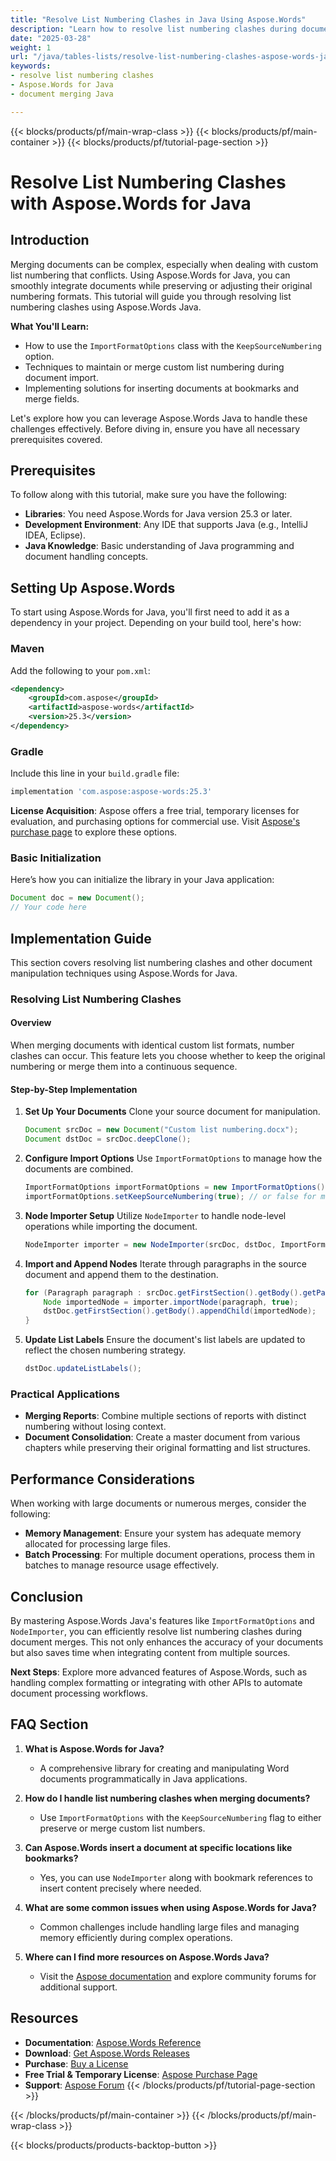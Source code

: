 ```yaml
---
title: "Resolve List Numbering Clashes in Java Using Aspose.Words"
description: "Learn how to resolve list numbering clashes during document merging with Aspose.Words for Java. Preserve or merge custom lists seamlessly."
date: "2025-03-28"
weight: 1
url: "/java/tables-lists/resolve-list-numbering-clashes-aspose-words-java/"
keywords:
- resolve list numbering clashes
- Aspose.Words for Java
- document merging Java

---
```


{{< blocks/products/pf/main-wrap-class >}}
{{< blocks/products/pf/main-container >}}
{{< blocks/products/pf/tutorial-page-section >}}


# Resolve List Numbering Clashes with Aspose.Words for Java

## Introduction

Merging documents can be complex, especially when dealing with custom list numbering that conflicts. Using Aspose.Words for Java, you can smoothly integrate documents while preserving or adjusting their original numbering formats. This tutorial will guide you through resolving list numbering clashes using Aspose.Words Java.

**What You'll Learn:**
- How to use the `ImportFormatOptions` class with the `KeepSourceNumbering` option.
- Techniques to maintain or merge custom list numbering during document import.
- Implementing solutions for inserting documents at bookmarks and merge fields.

Let's explore how you can leverage Aspose.Words Java to handle these challenges effectively. Before diving in, ensure you have all necessary prerequisites covered.

## Prerequisites

To follow along with this tutorial, make sure you have the following:
- **Libraries**: You need Aspose.Words for Java version 25.3 or later.
- **Development Environment**: Any IDE that supports Java (e.g., IntelliJ IDEA, Eclipse).
- **Java Knowledge**: Basic understanding of Java programming and document handling concepts.

## Setting Up Aspose.Words

To start using Aspose.Words for Java, you'll first need to add it as a dependency in your project. Depending on your build tool, here's how:

### Maven
Add the following to your `pom.xml`:
```xml
<dependency>
    <groupId>com.aspose</groupId>
    <artifactId>aspose-words</artifactId>
    <version>25.3</version>
</dependency>
```

### Gradle
Include this line in your `build.gradle` file:
```gradle
implementation 'com.aspose:aspose-words:25.3'
```

**License Acquisition**: Aspose offers a free trial, temporary licenses for evaluation, and purchasing options for commercial use. Visit [Aspose's purchase page](https://purchase.aspose.com/buy) to explore these options.

### Basic Initialization
Here’s how you can initialize the library in your Java application:
```java
Document doc = new Document();
// Your code here
```

## Implementation Guide

This section covers resolving list numbering clashes and other document manipulation techniques using Aspose.Words for Java.

### Resolving List Numbering Clashes

#### Overview
When merging documents with identical custom list formats, number clashes can occur. This feature lets you choose whether to keep the original numbering or merge them into a continuous sequence.

#### Step-by-Step Implementation

1. **Set Up Your Documents**
   Clone your source document for manipulation.
   ```java
   Document srcDoc = new Document("Custom list numbering.docx");
   Document dstDoc = srcDoc.deepClone();
   ```

2. **Configure Import Options**
   Use `ImportFormatOptions` to manage how the documents are combined.
   ```java
   ImportFormatOptions importFormatOptions = new ImportFormatOptions();
   importFormatOptions.setKeepSourceNumbering(true); // or false for merging numbering
   ```

3. **Node Importer Setup**
   Utilize `NodeImporter` to handle node-level operations while importing the document.
   ```java
   NodeImporter importer = new NodeImporter(srcDoc, dstDoc, ImportFormatMode.KEEP_DIFFERENT_STYLES, importFormatOptions);
   ```

4. **Import and Append Nodes**
   Iterate through paragraphs in the source document and append them to the destination.
   ```java
   for (Paragraph paragraph : srcDoc.getFirstSection().getBody().getParagraphs()) {
       Node importedNode = importer.importNode(paragraph, true);
       dstDoc.getFirstSection().getBody().appendChild(importedNode);
   }
   ```

5. **Update List Labels**
   Ensure the document's list labels are updated to reflect the chosen numbering strategy.
   ```java
   dstDoc.updateListLabels();
   ```

### Practical Applications

- **Merging Reports**: Combine multiple sections of reports with distinct numbering without losing context.
- **Document Consolidation**: Create a master document from various chapters while preserving their original formatting and list structures.

## Performance Considerations

When working with large documents or numerous merges, consider the following:

- **Memory Management**: Ensure your system has adequate memory allocated for processing large files.
- **Batch Processing**: For multiple document operations, process them in batches to manage resource usage effectively.

## Conclusion

By mastering Aspose.Words Java's features like `ImportFormatOptions` and `NodeImporter`, you can efficiently resolve list numbering clashes during document merges. This not only enhances the accuracy of your documents but also saves time when integrating content from multiple sources.

**Next Steps**: Explore more advanced features of Aspose.Words, such as handling complex formatting or integrating with other APIs to automate document processing workflows.

## FAQ Section

1. **What is Aspose.Words for Java?**
   - A comprehensive library for creating and manipulating Word documents programmatically in Java applications.

2. **How do I handle list numbering clashes when merging documents?**
   - Use `ImportFormatOptions` with the `KeepSourceNumbering` flag to either preserve or merge custom list numbers.

3. **Can Aspose.Words insert a document at specific locations like bookmarks?**
   - Yes, you can use `NodeImporter` along with bookmark references to insert content precisely where needed.

4. **What are some common issues when using Aspose.Words for Java?**
   - Common challenges include handling large files and managing memory efficiently during complex operations.

5. **Where can I find more resources on Aspose.Words Java?**
   - Visit the [Aspose documentation](https://reference.aspose.com/words/java/) and explore community forums for additional support.

## Resources
- **Documentation**: [Aspose.Words Reference](https://reference.aspose.com/words/java/)
- **Download**: [Get Aspose.Words Releases](https://releases.aspose.com/words/java/)
- **Purchase**: [Buy a License](https://purchase.aspose.com/buy)
- **Free Trial & Temporary License**: [Aspose Purchase Page](https://purchase.aspose.com/temporary-license/)
- **Support**: [Aspose Forum](https://forum.aspose.com/c/words/10)
{{< /blocks/products/pf/tutorial-page-section >}}

{{< /blocks/products/pf/main-container >}}
{{< /blocks/products/pf/main-wrap-class >}}

{{< blocks/products/products-backtop-button >}}
